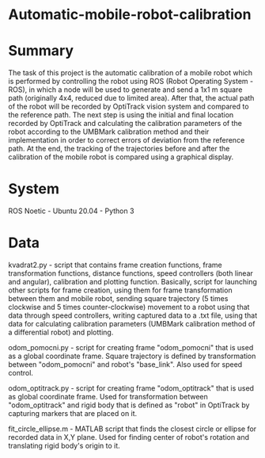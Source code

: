 # Automatic-mobile-robot-calibration

# Summary
The task of this project is the automatic calibration of a mobile robot which is performed by controlling the robot using ROS (Robot Operating System - ROS), in which a node will be used to generate and send a 1x1 m square path (originally 4x4, reduced due to limited area). After that, the actual path of the robot will be recorded by OptiTrack vision system and compared to the reference path. The next step is using the initial and final location recorded by OptiTrack and calculating the calibration parameters of the robot according to the UMBMark calibration method and their implementation in order to correct errors of deviation from the reference path. At the end, the tracking of the trajectories before and after the calibration of the mobile robot is compared using a graphical display.

# System
ROS Noetic - Ubuntu 20.04 - Python 3

# Data
kvadrat2.py - script that contains frame creation functions, frame transformation functions, distance functions, speed controllers (both linear and angular), calibration and plotting function. Basically, script for launching other scripts for frame creation, using them for frame transformation between them and mobile robot, sending square trajectory (5 times clockwise and 5 times counter-clockwise) movement to a robot using that data through speed controllers, writing captured data to a .txt file, using that data for calculating calibration parameters (UMBMark calibration method of a differential robot) and plotting.

odom_pomocni.py - script for creating frame "odom_pomocni" that is used as a global coordinate frame. Square trajectory is defined by transformation between "odom_pomocni" and robot's "base_link". Also used for speed control.

odom_optitrack.py - script for creating frame "odom_optitrack" that is used as global coordinate frame. Used for transformation between "odom_optitrack" and rigid body that is defined as "robot" in OptiTrack by capturing markers that are placed on it.

fit_circle_ellipse.m - MATLAB script that finds the closest circle or ellipse for recorded data in X,Y plane. Used for finding center of robot's rotation and translating rigid body's origin to it.

